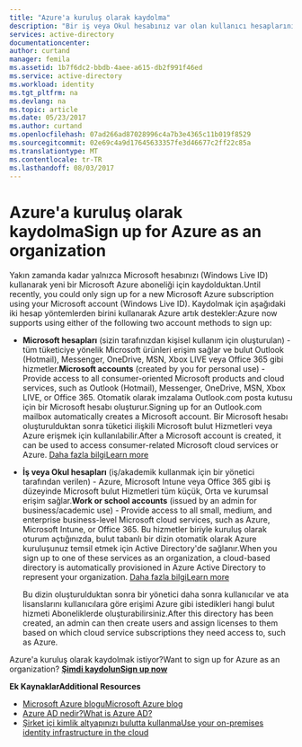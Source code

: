 ```yaml
---
title: "Azure'a kuruluş olarak kaydolma"
description: "Bir iş veya Okul hesabınız var olan kullanıcı hesaplarını, ilkeler, ayarlar veya zaten varsa ve kuruluşunuzun şirket içi kimlik altyapınızı ve Azure AD arasındaki verimliliği artırmak şirket içi sunucu dağıtımları yararlanmak için nasıl öğrenin."
services: active-directory
documentationcenter: 
author: curtand
manager: femila
ms.assetid: 1b7f6dc2-bbdb-4aee-a615-db2f991f46ed
ms.service: active-directory
ms.workload: identity
ms.tgt_pltfrm: na
ms.devlang: na
ms.topic: article
ms.date: 05/23/2017
ms.author: curtand
ms.openlocfilehash: 07ad266ad87028996c4a7b3e4365c11b019f8529
ms.sourcegitcommit: 02e69c4a9d17645633357fe3d46677c2ff22c85a
ms.translationtype: MT
ms.contentlocale: tr-TR
ms.lasthandoff: 08/03/2017
---
```

# <a name="sign-up-for-azure-as-an-organization"></a><span data-ttu-id="b0003-103">Azure'a kuruluş olarak kaydolma</span><span class="sxs-lookup"><span data-stu-id="b0003-103">Sign up for Azure as an organization</span></span>
<span data-ttu-id="b0003-104">Yakın zamanda kadar yalnızca Microsoft hesabınızı (Windows Live ID) kullanarak yeni bir Microsoft Azure aboneliği için kaydolduktan.</span><span class="sxs-lookup"><span data-stu-id="b0003-104">Until recently, you could only sign up for a new Microsoft Azure subscription using your Microsoft account (Windows Live ID).</span></span> <span data-ttu-id="b0003-105">Kaydolmak için aşağıdaki iki hesap yöntemlerden birini kullanarak Azure artık destekler:</span><span class="sxs-lookup"><span data-stu-id="b0003-105">Azure now supports using either of the following two account methods to sign up:</span></span>

* <span data-ttu-id="b0003-106">**Microsoft hesapları** (sizin tarafınızdan kişisel kullanım için oluşturulan) - tüm tüketiciye yönelik Microsoft ürünleri erişim sağlar ve bulut Outlook (Hotmail), Messenger, OneDrive, MSN, Xbox LIVE veya Office 365 gibi hizmetler.</span><span class="sxs-lookup"><span data-stu-id="b0003-106">**Microsoft accounts** (created by you for personal use) - Provide access to all consumer-oriented Microsoft products and cloud services, such as Outlook (Hotmail), Messenger, OneDrive, MSN, Xbox LIVE, or Office 365.</span></span> <span data-ttu-id="b0003-107">Otomatik olarak imzalama Outlook.com posta kutusu için bir Microsoft hesabı oluşturur.</span><span class="sxs-lookup"><span data-stu-id="b0003-107">Signing up for an Outlook.com mailbox automatically creates a Microsoft account.</span></span> <span data-ttu-id="b0003-108">Bir Microsoft hesabı oluşturulduktan sonra tüketici ilişkili Microsoft bulut Hizmetleri veya Azure erişmek için kullanılabilir.</span><span class="sxs-lookup"><span data-stu-id="b0003-108">After a Microsoft account is created, it can be used to access consumer-related Microsoft cloud services or Azure.</span></span> [<span data-ttu-id="b0003-109">Daha fazla bilgi</span><span class="sxs-lookup"><span data-stu-id="b0003-109">Learn more</span></span>](http://www.microsoft.com/account/default.aspx)
* <span data-ttu-id="b0003-110">**İş veya Okul hesapları** (iş/akademik kullanmak için bir yönetici tarafından verilen) - Azure, Microsoft Intune veya Office 365 gibi iş düzeyinde Microsoft bulut Hizmetleri tüm küçük, Orta ve kurumsal erişim sağlar.</span><span class="sxs-lookup"><span data-stu-id="b0003-110">**Work or school accounts** (issued by an admin for business/academic use) - Provide access to all small, medium, and enterprise business-level Microsoft cloud services, such as Azure, Microsoft Intune, or Office 365.</span></span> <span data-ttu-id="b0003-111">Bu hizmetler biriyle kuruluş olarak oturum açtığınızda, bulut tabanlı bir dizin otomatik olarak Azure kuruluşunuz temsil etmek için Active Directory'de sağlanır.</span><span class="sxs-lookup"><span data-stu-id="b0003-111">When you sign up to one of these services as an organization, a cloud-based directory is automatically provisioned in Azure Active Directory to represent your organization.</span></span> [<span data-ttu-id="b0003-112">Daha fazla bilgi</span><span class="sxs-lookup"><span data-stu-id="b0003-112">Learn more</span></span>](active-directory-administer.md)
  
    <span data-ttu-id="b0003-113">Bu dizin oluşturulduktan sonra bir yönetici daha sonra kullanıcılar ve ata lisanslarını kullanıcılara göre erişimi Azure gibi istedikleri hangi bulut hizmeti Aboneliklerde oluşturabilirsiniz.</span><span class="sxs-lookup"><span data-stu-id="b0003-113">After this directory has been created, an admin can then create users and assign licenses to them based on which cloud service subscriptions they need access to, such as Azure.</span></span>

<span data-ttu-id="b0003-114">Azure'a kuruluş olarak kaydolmak istiyor?</span><span class="sxs-lookup"><span data-stu-id="b0003-114">Want to sign up for Azure as an organization?</span></span> [<span data-ttu-id="b0003-115">**Şimdi kaydolun**</span><span class="sxs-lookup"><span data-stu-id="b0003-115">**Sign up now**</span></span>](https://azure.microsoft.com/pricing/purchase-options/)

<span data-ttu-id="b0003-116">**Ek Kaynaklar**</span><span class="sxs-lookup"><span data-stu-id="b0003-116">**Additional Resources**</span></span>

* [<span data-ttu-id="b0003-117">Microsoft Azure blogu</span><span class="sxs-lookup"><span data-stu-id="b0003-117">Microsoft Azure blog</span></span>](https://azure.microsoft.com/blog/)
* [<span data-ttu-id="b0003-118">Azure AD nedir?</span><span class="sxs-lookup"><span data-stu-id="b0003-118">What is Azure AD?</span></span>](active-directory-whatis.md)
* [<span data-ttu-id="b0003-119">Şirket içi kimlik altyapınızı bulutta kullanma</span><span class="sxs-lookup"><span data-stu-id="b0003-119">Use your on-premises identity infrastructure in the cloud</span></span>](active-directory-aadconnect.md)

